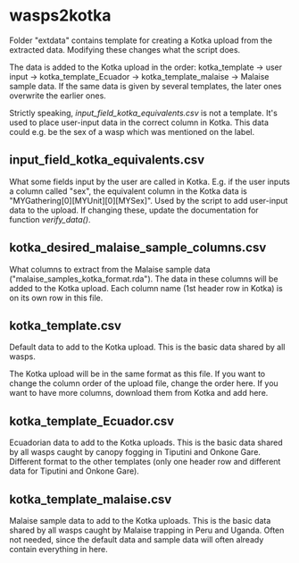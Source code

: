 # wasps2kotka

Folder "extdata" contains template for creating a Kotka upload from the extracted data. Modifying these changes what the script does.

The data is added to the Kotka upload in the order: kotka_template -> user input -> kotka_template_Ecuador -> kotka_template_malaise -> Malaise sample data. If the same data is given by several templates, the later ones overwrite the earlier ones. 

Strictly speaking, *input_field_kotka_equivalents.csv* is not a template. It's used to place user-input data in the correct column in Kotka. This data could e.g. be the sex of a wasp which was mentioned on the label.


## input_field_kotka_equivalents.csv

What some fields input by the user are called in Kotka. E.g. if the user inputs a column called "sex", the equivalent column in the Kotka data is "MYGathering[0][MYUnit][0][MYSex]". Used by the script to add user-input data to the upload. If changing these, update the documentation for function *verify_data()*. 


## kotka_desired_malaise_sample_columns.csv

What columns to extract from the Malaise sample data ("malaise_samples_kotka_format.rda"). The data in these columns will be added to the Kotka upload. Each column name (1st header row in Kotka) is on its own row in this file.


## kotka_template.csv

Default data to add to the Kotka upload. This is the basic data shared by all wasps. 

The Kotka upload will be in the same format as this file. If you want to change the column order of the upload file, change the order here. If you want to have more columns, download them from Kotka and add here.


## kotka_template_Ecuador.csv

Ecuadorian data to add to the Kotka uploads. This is the basic data shared by all wasps caught by canopy fogging in Tiputini and Onkone Gare. Different format to the other templates (only one header row and different data for Tiputini and Onkone Gare).


## kotka_template_malaise.csv

Malaise sample data to add to the Kotka uploads. This is the basic data shared by all wasps caught by Malaise trapping in Peru and Uganda. Often not needed, since the default data and sample data will often already contain everything in here.